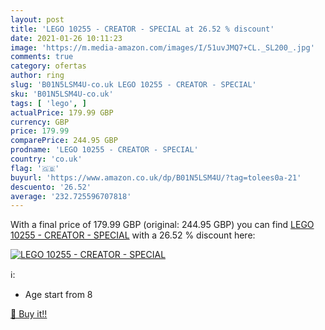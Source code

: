 ```yaml
---
layout: post
title: 'LEGO 10255 - CREATOR - SPECIAL at 26.52 % discount'
date: 2021-01-26 10:11:23
image: 'https://m.media-amazon.com/images/I/51uvJMQ7+CL._SL200_.jpg'
comments: true
category: ofertas
author: ring
slug: 'B01N5LSM4U-co.uk LEGO 10255 - CREATOR - SPECIAL'
sku: 'B01N5LSM4U-co.uk'
tags: [ 'lego', ]
actualPrice: 179.99 GBP
currency: GBP
price: 179.99
comparePrice: 244.95 GBP
prodname: 'LEGO 10255 - CREATOR - SPECIAL'
country: 'co.uk'
flag: '🇬🇧'
buyurl: 'https://www.amazon.co.uk/dp/B01N5LSM4U/?tag=tolees0a-21'
descuento: '26.52'
average: '232.725596707818'
---
```


With a final price of 179.99 GBP (original: 244.95 GBP) you can find [LEGO 10255 - CREATOR - SPECIAL](https://www.amazon.co.uk/dp/B01N5LSM4U/?tag=tolees0a-21) with a  26.52 % discount here:

[![LEGO 10255 - CREATOR - SPECIAL](https://m.media-amazon.com/images/I/51uvJMQ7+CL._SL200_.jpg)](https://www.amazon.co.uk/dp/B01N5LSM4U/?tag=tolees0a-21)

ℹ️:

- Age start from 8

[🛒 Buy it!!](https://www.amazon.co.uk/dp/B01N5LSM4U/?tag=tolees0a-21)
